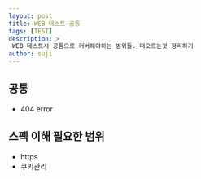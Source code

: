 ```yaml
---
layout: post
title: WEB 테스트 공통  
tags: [TEST]
description: >
 WEB 테스트시 공통으로 커버해야하는 범위들. 떠오르는것 정리하기 
author: suji
---
```



## 공통
- 404 error


## 스펙 이해 필요한 범위 
- https
- 쿠키관리

